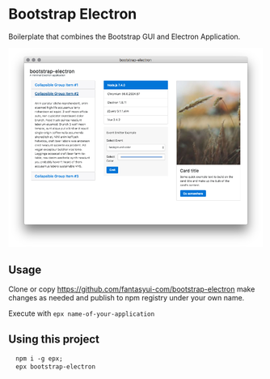# Bootstrap Electron

Boilerplate that combines the Bootstrap GUI and Electron Application.

![](screenshot.png)

## Usage

Clone or copy https://github.com/fantasyui-com/bootstrap-electron
make changes as needed and publish to npm registry under your own name.

Execute with ```epx name-of-your-application```

## Using this project

```
  npm i -g epx;
  epx bootstrap-electron

```

